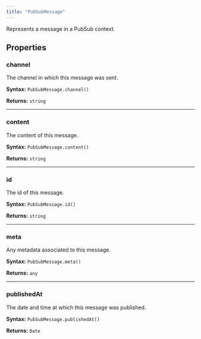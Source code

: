 ```yaml
---
title: "PubSubMessage"
---
```


Represents a message in a PubSub context.


## **Properties**

### channel

The channel in which this message was sent.

**Syntax:** `PubSubMessage.channel()`

**Returns:** `string`

---

### content

The content of this message.

**Syntax:** `PubSubMessage.content()`

**Returns:** `string`

---

### id

The id of this message.

**Syntax:** `PubSubMessage.id()`

**Returns:** `string`

---

### meta

Any metadata associated to this message.

**Syntax:** `PubSubMessage.meta()`

**Returns:** `any`

---

### publishedAt

The date and time at which this message was published.

**Syntax:** `PubSubMessage.publishedAt()`

**Returns:** `Date`
